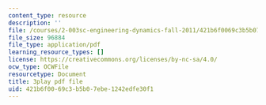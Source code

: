 ```yaml
---
content_type: resource
description: ''
file: /courses/2-003sc-engineering-dynamics-fall-2011/421b6f0069c3b5b07ebe1242edfe30f1_fK9AGvLf3yw.pdf
file_size: 96884
file_type: application/pdf
learning_resource_types: []
license: https://creativecommons.org/licenses/by-nc-sa/4.0/
ocw_type: OCWFile
resourcetype: Document
title: 3play pdf file
uid: 421b6f00-69c3-b5b0-7ebe-1242edfe30f1
---
```

